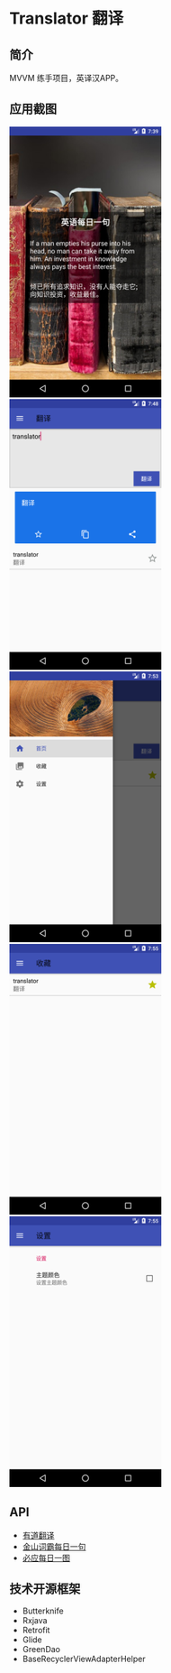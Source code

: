 # Translator 翻译

## 简介

MVVM 练手项目，英译汉APP。

## 应用截图

<img src="https://github.com/chenshuaiyu/Translator/blob/master/screenshot/Screenshot_1566545981.png" height="480px" width="270px"/> <img src="https://github.com/chenshuaiyu/Translator/blob/master/screenshot/Screenshot_1566546490.png" height="480px" width="270px"/> <img src="https://github.com/chenshuaiyu/Translator/blob/master/screenshot/Screenshot_1566546827.png" height="480px" width="270px"/><img src="https://github.com/chenshuaiyu/Translator/blob/master/screenshot/Screenshot_1566546936.png" height="480px" width="270px"/> <img src="https://github.com/chenshuaiyu/Translator/blob/master/screenshot/Screenshot_1566546944.png" height="480px" width="270px"/>

## API

- [有道翻译](https://openapi.youdao.com/)
- [金山词霸每日一句](http://open.iciba.com/dsapi/)
- [必应每日一图](http://cn.bing.com/HPImageArchive.aspx?format=js&idx=0&n=1)

## 技术开源框架

- Butterknife
- Rxjava
- Retrofit
- Glide
- GreenDao
- BaseRecyclerViewAdapterHelper